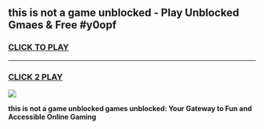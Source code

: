 
## this is not a game unblocked - Play Unblocked Gmaes & Free #y0opf
<h3>
<a href="https://news.freeplayer.one?title=this_is_not_a_game_unblocked&ref=24F">CLICK TO PLAY</a></h3>
<hr>

<h3>
<a href="https://news.freeplayer.one?title=this_is_not_a_game_unblocked&ref=24F">CLICK 2 PLAY</a>
  
</h3>

<a href="https://news.freeplayer.one?title=this_is_not_a_game_unblocked&ref=24F/"><img src="https://clearcache.store/games.png"></a>


**this is not a game unblocked games unblocked: Your Gateway to Fun and Accessible Online Gaming**
